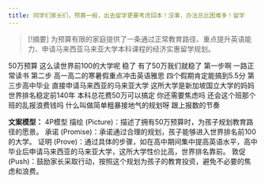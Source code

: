 ```yaml
---
title: 同学们家长们，预算一般，出去留学更要考虑回本！没事，办法总比困难多！留学 
---
```

 > [!摘要]
为预算有限的家庭提供了一条通过正常教育路径、重点提升英语能力、申请马来西亚马来亚大学本科课程的经济实惠留学规划。

50万预算
这么读世界前100的大学呢
稳了
有了50万我们就稳了
第一步啊
一路正常读书
第二步
高一高二的寒暑假重点冲击英语雅思
四个假期肯定能搞到5.5分
第三步高中毕业
直接申请马来西亚的马来亚大学
这所大学是新加坡国立大学的妈妈
世界排名稳定前140年
本科总花费50万可以搞定
你还需要焦虑吗
还会这个班那个班的乱报浪费钱吗
什么叫做简单粗暴接地气的规划呀
跟上报数的节奏

**文案模型：**
4P模型
描绘 (Picture)：描述了拥有50万预算时，为孩子规划教育路径的愿景。
承诺 (Promise)：承诺通过合理的规划，孩子能够进入世界排名前100的大学。
证明 (Prove)：通过具体的步骤，如在高中期间集中提高英语水平，高中毕业后申请马来西亚的马来亚大学，这所大学性价比高，世界排名靠前。
敦促(Push)：鼓励家长采取行动，按照这个规划为孩子的教育投资，避免不必要的焦虑和浪费。
